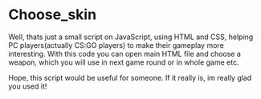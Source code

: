 # Choose_skin
Well, thats just a small script on JavaScript, using HTML and CSS, helping PC players(actually CS:GO players) to make their gameplay more interesting.
With this code you can open main HTML file and choose a weapon, which you will use in next game round or in whole game etc.

Hope, this script would be useful for someone. If it really is, im really glad you used it!
